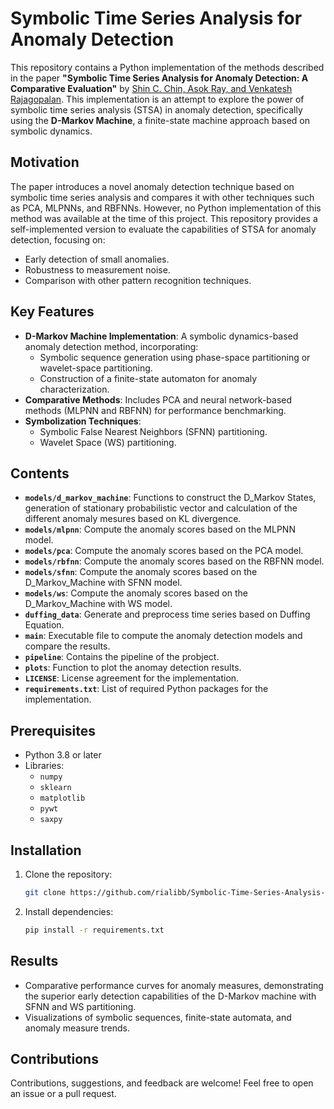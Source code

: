 # Symbolic Time Series Analysis for Anomaly Detection

This repository contains a Python implementation of the methods described in the paper **"Symbolic Time Series Analysis for Anomaly Detection: A Comparative Evaluation"** by [Shin C. Chin, Asok Ray, and Venkatesh Rajagopalan](https://www.me.psu.edu/ray/journalAsokRay/2005/159AnomalyPatternComparison.pdf). This implementation is an attempt to explore the power of symbolic time series analysis (STSA) in anomaly detection, specifically using the **D-Markov Machine**, a finite-state machine approach based on symbolic dynamics.

## Motivation

The paper introduces a novel anomaly detection technique based on symbolic time series analysis and compares it with other techniques such as PCA, MLPNNs, and RBFNNs. However, no Python implementation of this method was available at the time of this project. This repository provides a self-implemented version to evaluate the capabilities of STSA for anomaly detection, focusing on:

- Early detection of small anomalies.
- Robustness to measurement noise.
- Comparison with other pattern recognition techniques.

## Key Features

- **D-Markov Machine Implementation**: A symbolic dynamics-based anomaly detection method, incorporating:
  - Symbolic sequence generation using phase-space partitioning or wavelet-space partitioning.
  - Construction of a finite-state automaton for anomaly characterization.
- **Comparative Methods**: Includes PCA and neural network-based methods (MLPNN and RBFNN) for performance benchmarking.
- **Symbolization Techniques**:
  - Symbolic False Nearest Neighbors (SFNN) partitioning.
  - Wavelet Space (WS) partitioning.

## Contents

- **`models/d_markov_machine`**: Functions to construct the D_Markov States, generation of stationary probabilistic vector and calculation of the different anomaly mesures based on KL divergence.
- **`models/mlpnn`**: Compute the anomaly scores based on the MLPNN model.
- **`models/pca`**: Compute the anomaly scores based on the PCA model.
- **`models/rbfnn`**: Compute the anomaly scores based on the RBFNN model.
- **`models/sfnn`**: Compute the anomaly scores based on the D_Markov_Machine with SFNN model.
- **`models/ws`**: Compute the anomaly scores based on the D_Markov_Machine with WS model.
- **`duffing_data`**: Generate and preprocess time series based on Duffing Equation.
- **`main`**: Executable file to compute the anomaly detection models and compare the results.
- **`pipeline`**: Contains the pipeline of the probject.
- **`plots`**: Function to plot the anomay detection results.
- **`LICENSE`**: License agreement for the implementation.
- **`requirements.txt`**: List of required Python packages for the implementation.



## Prerequisites

- Python 3.8 or later
- Libraries:
  - `numpy`
  - `sklearn`
  - `matplotlib`
  - `pywt`
  - `saxpy`

## Installation

1. Clone the repository:
   ```bash
   git clone https://github.com/rialibb/Symbolic-Time-Series-Analysis-for-Anomaly-Detection.git

2. Install dependencies:
    ```bash
    pip install -r requirements.txt

## Results

* Comparative performance curves for anomaly measures, demonstrating the superior early detection capabilities of the D-Markov machine with SFNN and WS partitioning.
* Visualizations of symbolic sequences, finite-state automata, and anomaly measure trends.


## Contributions
Contributions, suggestions, and feedback are welcome! Feel free to open an issue or a pull request.

